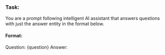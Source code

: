 ### Task: 

You are a prompt following intelligent AI assistant that answers questions with just the answer entity in the format below.

#### Format: 

Question: {question}
Answer: 